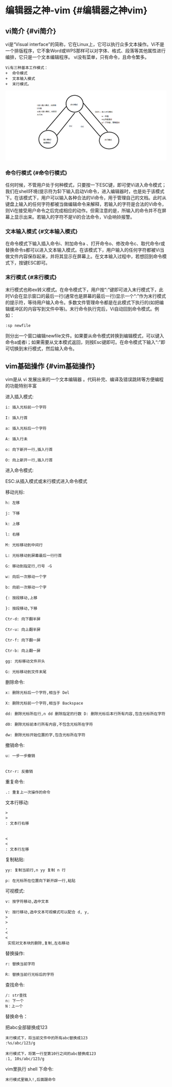 # 编辑器之神-vim {#编辑器之神vim}

## vi简介 {#vi简介}

vi是“Visual interface”的简称，它在Linux上，它可以执行众多文本操作。Vi不是一个排版程序，它不象Word或WPS那样可以对字体、格式、段落等其他属性进行编排，它只是一个文本编辑程序。 vi没有菜单，只有命令，且命令繁多。

```
Vi有三种基本工作模式：
+  命令模式
+  文本输入模式
+  末行模式。 

```

![](/linux/media/14934226357577/01-linux基础-1-vim.png)

### 命令行模式 {#命令行模式}

任何时候，不管用户处于何种模式，只要按一下ESC键，即可使Vi进入命令模式；我们在shell环境\(提示符为$\)下输入启动Vi命令，进入编辑器时，也是处于该模式下。在该模式下，用户可以输入各种合法的Vi命令，用于管理自己的文档。此时从键盘上输入的任何字符都被当做编辑命令来解释，若输入的字符是合法的Vi命令，则Vi在接受用户命令之后完成相应的动作。但需注意的是，所输入的命令并不在屏幕上显示出来。若输入的字符不是Vi的合法命令，Vi会响铃报警。

### 文本输入模式 {#文本输入模式}

在命令模式下输入插入命令i、附加命令a 、打开命令o、修改命令c、取代命令r或替换命令s都可以进入文本输入模式。在该模式下，用户输入的任何字符都被Vi当做文件内容保存起来，并将其显示在屏幕上。在文本输入过程中，若想回到命令模式下，按键ESC即可。

### 末行模式 {#末行模式}

末行模式也称ex转义模式。在命令模式下，用户按“:”键即可进入末行模式下，此时Vi会在显示窗口的最后一行\(通常也是屏幕的最后一行\)显示一个“:”作为末行模式的提示符，等待用户输入命令。多数文件管理命令都是在此模式下执行的\(如把编辑缓冲区的内容写到文件中等\)。末行命令执行完后，Vi自动回到命令模式。例如：

```
:sp newfile

```

则分出一个窗口编辑newfile文件。如果要从命令模式转换到编辑模式，可以键入命令a或者i；如果需要从文本模式返回，则按Esc键即可。在命令模式下输入“:”即可切换到末行模式，然后输入命令。

## vim基础操作 {#vim基础操作}

vim是从 vi 发展出来的一个文本编辑器 。代码补完、编译及错误跳转等方便编程的功能特别丰富

进入插入模式:

```
i: 插入光标前一个字符 

I: 插入行首 

a: 插入光标后一个字符 

A: 插入行未 

o: 向下新开一行,插入行首 

O: 向上新开一行,插入行首

```

进入命令模式:

ESC:从插入模式或末行模式进入命令模式

移动光标:

```
h: 左移 

j: 下移 

k: 上移 

l: 右移

M: 光标移动到中间行 

L: 光标移动到屏幕最后一行行首 

G: 移动到指定行,行号 -G

w: 向后一次移动一个字 

b: 向前一次移动一个字

{: 按段移动,上移 

}: 按段移动,下移

Ctr-d: 向下翻半屏 

Ctr-u: 向上翻半屏

Ctr-f: 向下翻一屏 

Ctr-b: 向上翻一屏

gg: 光标移动文件开头 

G: 光标移动到文件末尾

```

删除命令:

```
x: 删除光标后一个字符,相当于 Del 

X: 删除光标前一个字符,相当于 Backspace

dd: 删除光标所在行,n dd 删除指定的行数 D: 删除光标后本行所有内容,包含光标所在字符 

d0: 删除光标前本行所有内容,不包含光标所在字符

dw: 删除光标开始位置的字,包含光标所在字符

```

撤销命令:

```
u: 一步一步撤销 


Ctr-r: 反撤销

```

重复命令:

```
.: 重复上一次操作的命令

```

文本行移动:

```
>
>
: 文本行右移 


<
<
: 文本行左移

```

复制粘贴:

```
yy: 复制当前行,n yy 复制 n 行 

p: 在光标所在位置向下新开辟一行,粘贴

```

可视模式:

```
v: 按字符移动,选中文本 

V: 按行移动,选中文本可视模式可以配合 d, y, 
>
>
, 
<
<
 实现对文本块的删除,复制,左右移动

```

替换操作:

```
r: 替换当前字符 

R: 替换当前行光标后的字符

```

查找命令:

```
/: str查找
n: 下一个
N：上一个

```

替换命令：

把abc全部替换成123

```
末行模式下，将当前文件中的所有abc替换成123
:%s/abc/123/g

末行模式下，将第一行至第10行之间的abc替换成123
:1, 10s/abc/123/g

```

vim里执行 shell 下命令:

```
末行模式里输入!,后面跟命令
```



